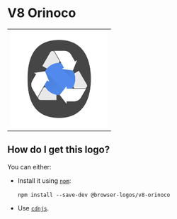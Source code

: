 # V8 Orinoco

<table>
    <tr height=230>
        <td>
            <a href="https://github.com/alrra/browser-logos/tree/2f2856da7c13bc971c32afd8ddc739e99b64ccab/src/v8-orinoco">
                <img width=220 src="https://raw.githubusercontent.com/alrra/browser-logos/2f2856da7c13bc971c32afd8ddc739e99b64ccab/src/v8-orinoco/v8-orinoco.svg?sanitize=true" alt="V8 Orinoco browser logo">
            </a>
        </td>
    </tr>
</table>

## How do I get this logo?

You can either:

* Install it using [`npm`][npm]:

  `npm install --save-dev @browser-logos/v8-orinoco`

* Use [`cdnjs`][cdnjs].

<!-- Link labels: -->

[cdnjs]: https://cdnjs.com/libraries/browser-logos
[npm]: https://www.npmjs.com/
